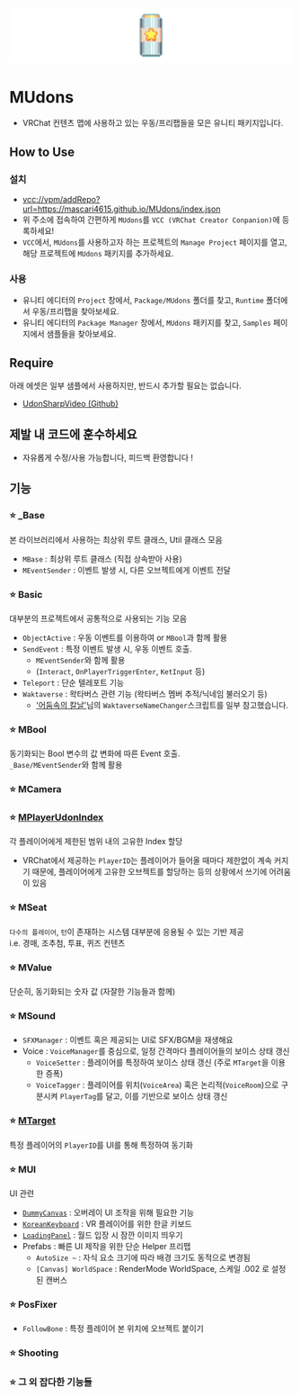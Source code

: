 ![Banner](/Website/banner.png)

# MUdons

- VRChat 컨텐츠 맵에 사용하고 있는 우동/프리팹들을 모은 유니티 패키지입니다.

## How to Use

### 설치

- <vcc://vpm/addRepo?url=https://mascari4615.github.io/MUdons/index.json>
- 위 주소에 접속하여 간편하게 `MUdons`를 `VCC (VRChat Creator Conpanion)`에 등록하세요!
- `VCC`에서, `MUdons`를 사용하고자 하는 프로젝트의 `Manage Project` 페이지를 열고, 해당 프로젝트에 `MUdons` 패키지를 추가하세요.

### 사용

- 유니티 에디터의 `Project` 창에서, `Package/MUdons` 폴더를 찾고, `Runtime` 폴더에서 우동/프리팹을 찾아보세요.
- 유니티 에디터의 `Package Manager` 창에서, `MUdons` 패키지를 찾고, `Samples` 페이지에서 샘플들을 찾아보세요.

## Require

아래 에셋은 일부 샘플에서 사용하지만, 반드시 추가할 필요는 없습니다.

- [UdonSharpVideo (Github)](https://github.com/MerlinVR/USharpVideo/releases)

## 제발 내 코드에 훈수하세요

- 자유롭게 수정/사용 가능합니다, 피드백 환영합니다 !

## 기능

### ⭐ _Base

본 라이브러리에서 사용하는 최상위 루트 클래스, Util 클래스 모음

- `MBase` : 최상위 루트 클래스 (직접 상속받아 사용)
- `MEventSender` : 이벤트 발생 시, 다른 오브젝트에게 이벤트 전달

### ⭐ Basic

대부분의 프로젝트에서 공통적으로 사용되는 기능 모음

- `ObjectActive` : 우동 이벤트를 이용하여 or `MBool`과 함께 활용
- `SendEvent` : 특정 이벤트 발생 시, 우동 이벤트 호출.
  - `MEventSender`와 함께 활용
  - (`Interact`, `OnPlayerTriggerEnter`, `KetInput` 등)
- `Teleport` : 단순 텔레포트 기능
- `Waktaverse` : 왁타버스 관련 기능 (왁타버스 멤버 추적/닉네임 불러오기 등)
  - ['어둠속의 칼날'](https://cafe.naver.com/steamindiegame/11576279)님의 `WaktaverseNameChanger`스크립트를 일부 참고했습니다.

### ⭐ MBool

동기화되는 Bool 변수의 값 변화에 따른 Event 호출.  
`_Base/MEventSender`와 함께 활용

### ⭐ MCamera

### ⭐ [MPlayerUdonIndex](https://cafe.naver.com/steamindiegame/14065241)

각 플레이어에게 제한된 범위 내의 고유한 Index 할당

- VRChat에서 제공하는 `PlayerID`는 플레이어가 들어올 때마다 제한없이 계속 커지기 때문에, 플레이어에게 고유한 오브젝트를 할당하는 등의 상황에서 쓰기에 어려움이 있음

### ⭐ MSeat

`다수의 플레이어`, `턴`이 존재하는 시스템 대부분에 응용될 수 있는 기반 제공  
i.e. 경매, 조추첨, 투표, 퀴즈 컨텐츠  

### ⭐ MValue

단순히, 동기화되는 숫자 값 (자잘한 기능들과 함께)  

### ⭐ MSound

- `SFXManager` : 이벤트 혹은 제공되는 UI로 SFX/BGM을 재생해요
- Voice : `VoiceManager`를 중심으로, 일정 간격마다 플레이어들의 보이스 상태 갱신
  - `VoiceSetter` : 플레이어를 특정하여 보이스 상태 갱신 (주로 `MTarget`을 이용한 증폭)
  - `VoiceTagger` : 플레이어를 위치(`VoiceArea`) 혹은 논리적(`VoiceRoom`)으로 구분시켜 `PlayerTag`를 달고, 이를 기반으로 보이스 상태 갱신

### ⭐ [MTarget](https://cafe.naver.com/steamindiegame/8864741)

특정 플레이어의 `PlayerID`를 UI를 통해 특정하여 동기화

### ⭐ MUI

UI 관련

- [`DummyCanvas`](https://cafe.naver.com/steamindiegame/4641015) : 오버레이 UI 조작을 위해 필요한 기능
- [`KoreanKeyboard`](https://cafe.naver.com/steamindiegame/12922263) : VR 플레이어를 위한 한글 키보드
- [`LoadingPanel`](https://karmotrine.booth.pm/items/4330479) : 월드 입장 시 잠깐 이미지 띄우기
- Prefabs : 빠른 UI 제작을 위한 단순 Helper 프리팹
  - `AutoSize ~` : 자식 요소 크기에 따라 배경 크기도 동적으로 변경됨
  - `[Canvas] WorldSpace` : RenderMode WorldSpace, 스케일 .002 로 설정된 캔버스

### ⭐ PosFixer

- `FollowBone` : 특정 플레이어 본 위치에 오브젝트 붙이기

### ⭐ Shooting

### ⭐ 그 외 잡다한 기능들
